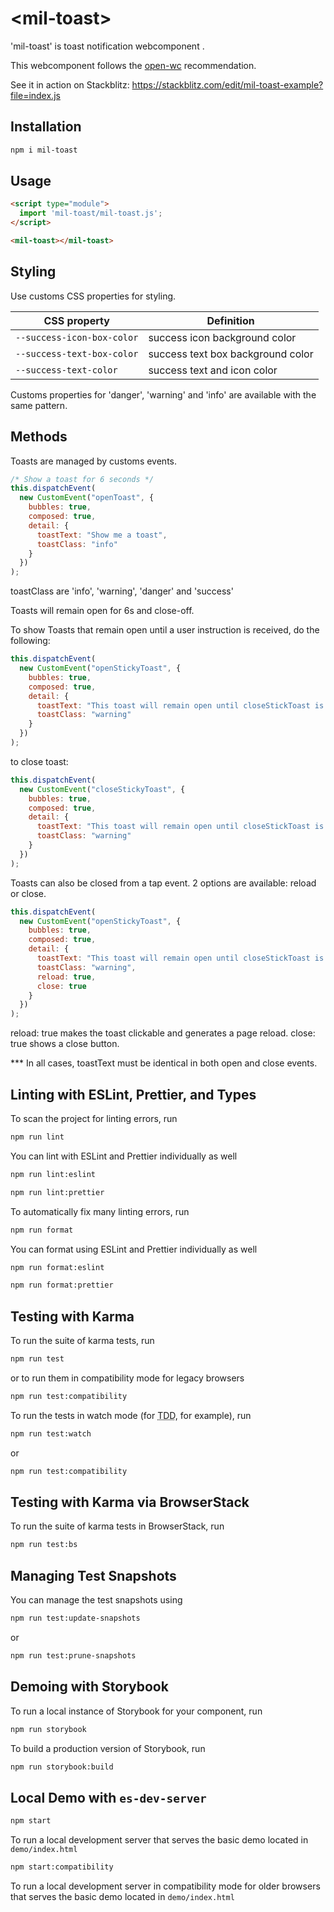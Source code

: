 # \<mil-toast>
'mil-toast' is toast notification webcomponent .

This webcomponent follows the [open-wc](https://github.com/open-wc/open-wc) recommendation.

See it in action on Stackblitz: https://stackblitz.com/edit/mil-toast-example?file=index.js

## Installation
```bash
npm i mil-toast
```

## Usage
```html
<script type="module">
  import 'mil-toast/mil-toast.js';
</script>

<mil-toast></mil-toast>
```

## Styling

Use customs CSS properties for styling.

| CSS property               | Definition                        |
| -------------------------- | --------------------------------- |
| `--success-icon-box-color` | success icon background color     |
| `--success-text-box-color` | success text box background color |
| `--success-text-color`     | success text and icon color       |

Customs properties for 'danger', 'warning' and 'info' are available with the same pattern.

## Methods

Toasts are managed by customs events.

```js
/* Show a toast for 6 seconds */
this.dispatchEvent(
  new CustomEvent("openToast", {
    bubbles: true,
    composed: true,
    detail: {
      toastText: "Show me a toast",
      toastClass: "info"
    }
  })
);
```

toastClass are 'info', 'warning', 'danger' and 'success'

Toasts will remain open for 6s and close-off.

To show Toasts that remain open until a user instruction is received, do the following:

```js
this.dispatchEvent(
  new CustomEvent("openStickyToast", {
    bubbles: true,
    composed: true,
    detail: {
      toastText: "This toast will remain open until closeStickToast is fired",
      toastClass: "warning"
    }
  })
);
```

to close toast:

```js
this.dispatchEvent(
  new CustomEvent("closeStickyToast", {
    bubbles: true,
    composed: true,
    detail: {
      toastText: "This toast will remain open until closeStickToast is fired",
      toastClass: "warning"
    }
  })
);
```

Toasts can also be closed from a tap event. 2 options are available: reload or close.

```js
this.dispatchEvent(
  new CustomEvent("openStickyToast", {
    bubbles: true,
    composed: true,
    detail: {
      toastText: "This toast will remain open until closeStickToast is fired",
      toastClass: "warning",
      reload: true,
      close: true
    }
  })
);
```

reload: true makes the toast clickable and generates a page reload.
close: true shows a close button.

\*\*\* In all cases, toastText must be identical in both open and close events.

## Linting with ESLint, Prettier, and Types
To scan the project for linting errors, run
```bash
npm run lint
```

You can lint with ESLint and Prettier individually as well
```bash
npm run lint:eslint
```
```bash
npm run lint:prettier
```

To automatically fix many linting errors, run
```bash
npm run format
```

You can format using ESLint and Prettier individually as well
```bash
npm run format:eslint
```
```bash
npm run format:prettier
```

## Testing with Karma
To run the suite of karma tests, run
```bash
npm run test
```
or to run them in compatibility mode for legacy browsers
```bash
npm run test:compatibility
```

To run the tests in watch mode (for <abbr title="test driven development">TDD</abbr>, for example), run

```bash
npm run test:watch
```
or
```bash
npm run test:compatibility
```

## Testing with Karma via BrowserStack
To run the suite of karma tests in BrowserStack, run
```bash
npm run test:bs
```

## Managing Test Snapshots
You can manage the test snapshots using
```bash
npm run test:update-snapshots
```
or
```bash
npm run test:prune-snapshots
```

## Demoing with Storybook
To run a local instance of Storybook for your component, run
```bash
npm run storybook
```

To build a production version of Storybook, run
```bash
npm run storybook:build
```


## Local Demo with `es-dev-server`
```bash
npm start
```
To run a local development server that serves the basic demo located in `demo/index.html`

```bash
npm start:compatibility
```
To run a local development server in compatibility mode for older browsers that serves the basic demo located in `demo/index.html`
